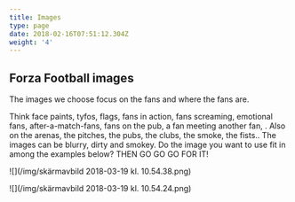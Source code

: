 ```yaml
---
title: Images
type: page
date: 2018-02-16T07:51:12.304Z
weight: '4'
---
```

## Forza Football images

The images we choose focus on the fans and where the fans are. 

Think face paints, tyfos, flags, fans in action, fans screaming, emotional fans, after-a-match-fans, fans on the pub, a fan meeting another fan, . Also on the arenas, the pitches, the pubs, the clubs, the smoke, the fists.. The images can be blurry, dirty and smokey. Do the image you want to use fit in among the examples below? THEN GO GO GO FOR IT! 



![](/img/skärmavbild 2018-03-19 kl. 10.54.38.png)

!\[](/img/skärmavbild 2018-03-19 kl. 10.54.24.png)
